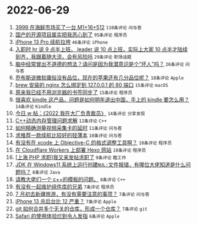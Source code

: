 # 2022-06-29

1. [3999 在海鲜市场买了一台 M1+16+512](https://www.v2ex.com/t/862834) `110条评论` `问与答`
1. [国产的开源项目属实把我恶心到了](https://www.v2ex.com/t/862868) `95条评论` `程序员`
1. [iPhone 13 Pro 续航拉垮](https://www.v2ex.com/t/862846) `46条评论` `iPhone`
1. [入职时 hr 说 9 点半上班， leader 说 10 点上班，实际上大家 10 点半才陆续到齐，我跟着随大流，会有风险吗](https://www.v2ex.com/t/862877) `29条评论` `职场话题`
1. [脑中经常冒出不道德的想法？请问是因为我潜意识是个“坏人”吗？](https://www.v2ex.com/t/862893) `26条评论` `问与答`
1. [乔布斯说微软庸俗没有品位，现在的苹果还有几分品位呢？](https://www.v2ex.com/t/862909) `18条评论` `Apple`
1. [brew 安装的 nginx 怎么绑定到 127.0.0.1 的 80 端口](https://www.v2ex.com/t/862856) `15条评论` `macOS`
1. [原来我已经不用浏览器的书签同步了](https://www.v2ex.com/t/862818) `15条评论` `程序员`
1. [很喜欢 kindle 这产品，问题是如何明年退出中国，手上的 kindle 要怎么用？](https://www.v2ex.com/t/862859) `14条评论` `Kindle`
1. [今日 w 帖：《2022 我在大厂负责裁员》](https://www.v2ex.com/t/862854) `14条评论` `分享发现`
1. [C++动态内存管理问题求解](https://www.v2ex.com/t/862885) `12条评论` `C++`
1. [如何精确测量视频采集卡的延时](https://www.v2ex.com/t/862865) `11条评论` `问与答`
1. [求推荐一款续航比较好的轻薄本](https://www.v2ex.com/t/862864) `10条评论` `问与答`
1. [有没有在 xcode 上 Objective-C 的格式调整工具啊？](https://www.v2ex.com/t/862855) `10条评论` `程序员`
1. [在 Cloudflare Workers 上部署 Hexo 网站](https://www.v2ex.com/t/862828) `10条评论` `程序员`
1. [[上海 PHP 求职]我又来发帖求职了](https://www.v2ex.com/t/862820) `9条评论` `酷工作`
1. [JDK 在 Windows11 系统上运行创建`NUL:`文件报错，有哪位大佬知道是什么问题吗？](https://www.v2ex.com/t/862878) `8条评论` `Java`
1. [请教大佬们一个 c++的模板的问题。](https://www.v2ex.com/t/862853) `8条评论` `C++`
1. [有没有一起维护组件库的兄弟](https://www.v2ex.com/t/862898) `7条评论` `程序员`
1. [7 月初去新疆旅游，有没有需要注意的事项？](https://www.v2ex.com/t/862874) `7条评论` `问与答`
1. [iPhone 13 杀后台比 12 严重？](https://www.v2ex.com/t/862870) `7条评论` `Apple`
1. [git 如何合并多个无关的仓库，形成一个仓库？](https://www.v2ex.com/t/862843) `7条评论` `git`
1. [Safari 的使用体验烂到令人发指](https://www.v2ex.com/t/862912) `6条评论` `Apple`
